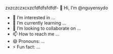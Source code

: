 zxzczczxcxzcfdfdfsfdfdf- 👋 Hi, I’m @nguyensydo
- 👀 I’m interested in ...
- 🌱 I’m currently learning ...
- 💞️ I’m looking to collaborate on ...
- 📫 How to reach me ...
- 😄 Pronouns: ...
- ⚡ Fun fact: ...

<!---
nguyensydo/nguyensydo is a ✨ special ✨ repository because its `README.md` (this file) appears on your GitHub profile.
You can click the Preview link to take a look at your changes.
--->
